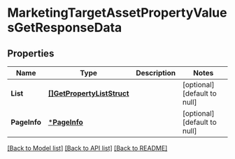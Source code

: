 # MarketingTargetAssetPropertyValuesGetResponseData

## Properties
Name | Type | Description | Notes
------------ | ------------- | ------------- | -------------
**List** | [**[]GetPropertyListStruct**](get_property_list_struct.md) |  | [optional] [default to null]
**PageInfo** | [***PageInfo**](page_info.md) |  | [optional] [default to null]

[[Back to Model list]](../README.md#documentation-for-models) [[Back to API list]](../README.md#documentation-for-api-endpoints) [[Back to README]](../README.md)


